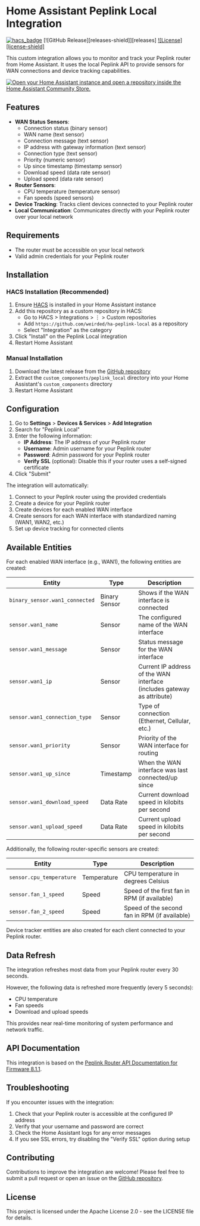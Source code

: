 # Home Assistant Peplink Local Integration

[![hacs_badge](https://img.shields.io/badge/HACS-Custom-41BDF5.svg?style=for-the-badge)](https://github.com/hacs/integration)
[![GitHub Release][releases-shield]][releases]
[![License][license-shield]](LICENSE)

This custom integration allows you to monitor and track your Peplink router from Home Assistant. It uses the local Peplink API to provide sensors for WAN connections and device tracking capabilities.

[![Open your Home Assistant instance and open a repository inside the Home Assistant Community Store.](https://my.home-assistant.io/badges/hacs_repository.svg)](https://my.home-assistant.io/redirect/hacs_repository/?owner=weirded&repository=ha-peplink-local&category=integration)

## Features

- **WAN Status Sensors**: 
  - Connection status (binary sensor)
  - WAN name (text sensor)
  - Connection message (text sensor)
  - IP address with gateway information (text sensor)
  - Connection type (text sensor)
  - Priority (numeric sensor)
  - Up since timestamp (timestamp sensor)
  - Download speed (data rate sensor)
  - Upload speed (data rate sensor)
- **Router Sensors**:
  - CPU temperature (temperature sensor)
  - Fan speeds (speed sensors)
- **Device Tracking**: Tracks client devices connected to your Peplink router
- **Local Communication**: Communicates directly with your Peplink router over your local network

## Requirements

- The router must be accessible on your local network
- Valid admin credentials for your Peplink router

## Installation

### HACS Installation (Recommended)

1. Ensure [HACS](https://hacs.xyz/) is installed in your Home Assistant instance
2. Add this repository as a custom repository in HACS:
   - Go to HACS > Integrations > ⋮ > Custom repositories
   - Add `https://github.com/weirded/ha-peplink-local` as a repository
   - Select "Integration" as the category
3. Click "Install" on the Peplink Local integration
4. Restart Home Assistant

### Manual Installation

1. Download the latest release from the [GitHub repository](https://github.com/weirded/ha-peplink-local)
2. Extract the `custom_components/peplink_local` directory into your Home Assistant's `custom_components` directory
3. Restart Home Assistant

## Configuration

1. Go to **Settings** > **Devices & Services** > **Add Integration**
2. Search for "Peplink Local"
3. Enter the following information:
   - **IP Address**: The IP address of your Peplink router
   - **Username**: Admin username for your Peplink router
   - **Password**: Admin password for your Peplink router
   - **Verify SSL** (optional): Disable this if your router uses a self-signed certificate
4. Click "Submit"

The integration will automatically:
1. Connect to your Peplink router using the provided credentials
2. Create a device for your Peplink router
3. Create devices for each enabled WAN interface
4. Create sensors for each WAN interface with standardized naming (WAN1, WAN2, etc.)
5. Set up device tracking for connected clients

## Available Entities

For each enabled WAN interface (e.g., WAN1), the following entities are created:

| Entity | Type | Description |
|--------|------|-------------|
| `binary_sensor.wan1_connected` | Binary Sensor | Shows if the WAN interface is connected |
| `sensor.wan1_name` | Sensor | The configured name of the WAN interface |
| `sensor.wan1_message` | Sensor | Status message for the WAN interface |
| `sensor.wan1_ip` | Sensor | Current IP address of the WAN interface (includes gateway as attribute) |
| `sensor.wan1_connection_type` | Sensor | Type of connection (Ethernet, Cellular, etc.) |
| `sensor.wan1_priority` | Sensor | Priority of the WAN interface for routing |
| `sensor.wan1_up_since` | Timestamp | When the WAN interface was last connected/up since |
| `sensor.wan1_download_speed` | Data Rate | Current download speed in kilobits per second |
| `sensor.wan1_upload_speed` | Data Rate | Current upload speed in kilobits per second |

Additionally, the following router-specific sensors are created:

| Entity | Type | Description |
|--------|------|-------------|
| `sensor.cpu_temperature` | Temperature | CPU temperature in degrees Celsius |
| `sensor.fan_1_speed` | Speed | Speed of the first fan in RPM (if available) |
| `sensor.fan_2_speed` | Speed | Speed of the second fan in RPM (if available) |

Device tracker entities are also created for each client connected to your Peplink router.

## Data Refresh

The integration refreshes most data from your Peplink router every 30 seconds. 

However, the following data is refreshed more frequently (every 5 seconds):
- CPU temperature
- Fan speeds
- Download and upload speeds

This provides near real-time monitoring of system performance and network traffic.

## API Documentation

This integration is based on the [Peplink Router API Documentation for Firmware 8.1.1](https://download.peplink.com/resources/Peplink-Router-API-Documentation-for-Firmware-8.1.1.pdf).

## Troubleshooting

If you encounter issues with the integration:

1. Check that your Peplink router is accessible at the configured IP address
2. Verify that your username and password are correct
4. Check the Home Assistant logs for any error messages
5. If you see SSL errors, try disabling the "Verify SSL" option during setup

## Contributing

Contributions to improve the integration are welcome! Please feel free to submit a pull request or open an issue on the [GitHub repository](https://github.com/weirded/ha-peplink-local).

## License

This project is licensed under the Apache License 2.0 - see the LICENSE file for details.
